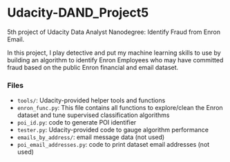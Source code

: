 # Udacity-DAND_Project5
5th project of Udacity Data Analyst Nanodegree: Identify Fraud from Enron Email.

In this project, I play detective and put my machine learning skills to use by building an algorithm to identify Enron Employees who may have committed fraud based on the public Enron financial and email dataset.


### Files

- `tools/`: Udacity-provided helper tools and functions
- `enron_func.py`: This file contains all functions to explore/clean the Enron dataset and 
tune supervised classification algorithms
- `poi_id.py`: code to generate POI identifier
- `tester.py`: Udacity-provided code to gauge algorithm performance
- `emails_by_address/`: email message data (not used)
- `poi_email_addresses.py`: code to print dataset email addresses (not used)
